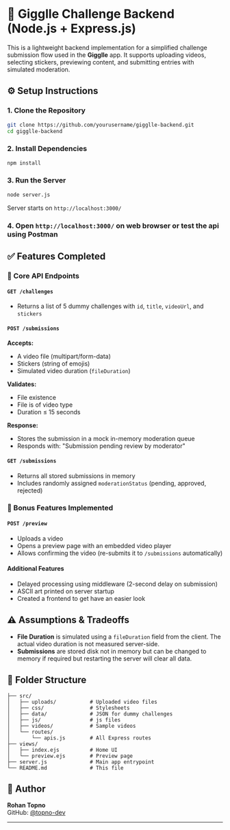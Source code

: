 # 🎥 Gigglle Challenge Backend (Node.js + Express.js)

This is a lightweight backend implementation for a simplified challenge submission flow used in the **Gigglle** app. It supports uploading videos, selecting stickers, previewing content, and submitting entries with simulated moderation.

## ⚙️ Setup Instructions

### 1. Clone the Repository
```bash
git clone https://github.com/yourusername/gigglle-backend.git
cd gigglle-backend
```

### 2. Install Dependencies
```bash
npm install
```

### 3. Run the Server
```bash
node server.js
```
Server starts on `http://localhost:3000/`

### 4. Open `http://localhost:3000/` on web browser or test the api using Postman

## ✅ Features Completed

### 🔹 Core API Endpoints

#### `GET /challenges`
- Returns a list of 5 dummy challenges with `id`, `title`, `videoUrl`, and `stickers`

#### `POST /submissions`
**Accepts:**
- A video file (multipart/form-data)
- Stickers (string of emojis)
- Simulated video duration (`fileDuration`)

**Validates:**
- File existence
- File is of video type
- Duration ≤ 15 seconds

**Response:**
- Stores the submission in a mock in-memory moderation queue
- Responds with: "Submission pending review by moderator"

#### `GET /submissions`
- Returns all stored submissions in memory
- Includes randomly assigned `moderationStatus` (pending, approved, rejected)

### 🔹 Bonus Features Implemented

#### `POST /preview`
- Uploads a video
- Opens a preview page with an embedded video player
- Allows confirming the video (re-submits it to `/submissions` automatically)

#### Additional Features
- Delayed processing using middleware (2-second delay on submission)
- ASCII art printed on server startup
- Created a frontend to get have an easier look 

## ⚠️ Assumptions & Tradeoffs

- **File Duration** is simulated using a `fileDuration` field from the client. The actual video duration is not measured server-side.
- **Submissions** are stored disk not in memory but can be changed to memory if required but restarting the server will clear all data.

## 📂 Folder Structure

```
├── src/
│   ├── uploads/           # Uploaded video files
│   ├── css/               # Stylesheets
│   ├── data/              # JSON for dummy challenges
│   ├── js/                # js files
│   ├── videos/            # Sample videos
│   └── routes/
│       └── apis.js        # All Express routes
├── views/
│   ├── index.ejs          # Home UI
│   └── preview.ejs        # Preview page
├── server.js              # Main app entrypoint
└── README.md              # This file
```

## 👤 Author


**Rohan Topno**  
GitHub: [@topno-dev](https://github.com/topno-dev)

---
